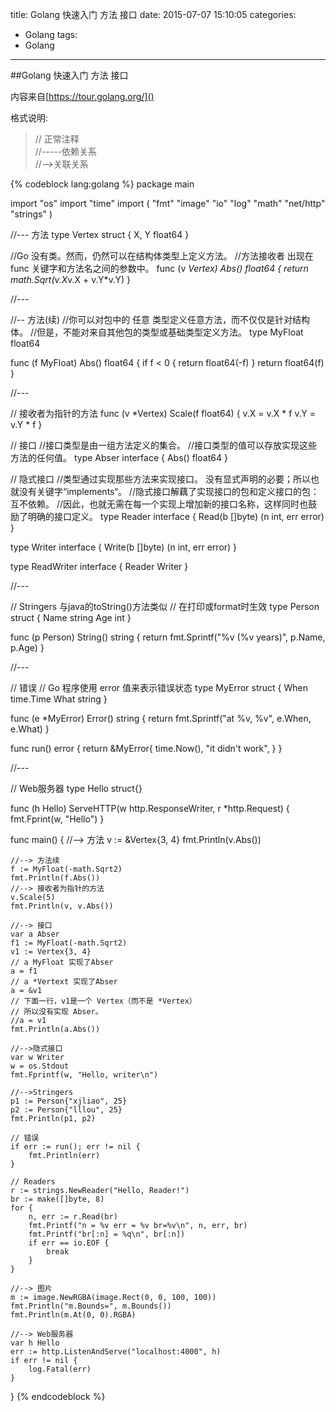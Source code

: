 title: Golang 快速入门 方法 接口
date: 2015-07-07 15:10:05
categories:
- Golang
tags:
- Golang

---

##Golang 快速入门 方法 接口

内容来自[https://tour.golang.org/]()

格式说明:
>// 正常注释  
//-----依赖关系  
//-->关联关系  

{% codeblock lang:golang %}
package main

import "os"
import "time"
import (
	"fmt"
	"image"
	"io"
	"log"
	"math"
	"net/http"
	"strings"
)

//--- 方法
type Vertex struct {
	X, Y float64
}

//Go 没有类。然而，仍然可以在结构体类型上定义方法。
//方法接收者 出现在 func 关键字和方法名之间的参数中。
func (v *Vertex) Abs() float64 {
	return math.Sqrt(v.X*v.X + v.Y*v.Y)
}

//---

//-- 方法(续)
//你可以对包中的 任意 类型定义任意方法，而不仅仅是针对结构体。
//但是，不能对来自其他包的类型或基础类型定义方法。
type MyFloat float64

func (f MyFloat) Abs() float64 {
	if f < 0 {
		return float64(-f)
	}
	return float64(f)
}

//---

// 接收者为指针的方法
func (v *Vertex) Scale(f float64) {
	v.X = v.X * f
	v.Y = v.Y * f
}

// 接口
//接口类型是由一组方法定义的集合。
//接口类型的值可以存放实现这些方法的任何值。
type Abser interface {
	Abs() float64
}

// 隐式接口
//类型通过实现那些方法来实现接口。 没有显式声明的必要；所以也就没有关键字“implements“。
//隐式接口解藕了实现接口的包和定义接口的包：互不依赖。
//因此，也就无需在每一个实现上增加新的接口名称，这样同时也鼓励了明确的接口定义。
type Reader interface {
	Read(b []byte) (n int, err error)
}

type Writer interface {
	Write(b []byte) (n int, err error)
}

type ReadWriter interface {
	Reader
	Writer
}

//---

// Stringers 与java的toString()方法类似
// 在打印或format时生效
type Person struct {
	Name string
	Age  int
}

func (p Person) String() string {
	return fmt.Sprintf("%v (%v years)", p.Name, p.Age)
}

//---

// 错误
// Go 程序使用 error 值来表示错误状态
type MyError struct {
	When time.Time
	What string
}

func (e *MyError) Error() string {
	return fmt.Sprintf("at %v, %v", e.When, e.What)
}

func run() error {
	return &MyError{
		time.Now(),
		"it didn't work",
	}
}

//---

// Web服务器
type Hello struct{}

func (h Hello) ServeHTTP(w http.ResponseWriter, r *http.Request) {
	fmt.Fprint(w, "Hello")
}

func main() {
	//--> 方法
	v := &Vertex{3, 4}
	fmt.Println(v.Abs())

	//--> 方法续
	f := MyFloat(-math.Sqrt2)
	fmt.Println(f.Abs())
	//--> 接收者为指针的方法
	v.Scale(5)
	fmt.Println(v, v.Abs())

	//--> 接口
	var a Abser
	f1 := MyFloat(-math.Sqrt2)
	v1 := Vertex{3, 4}
	// a MyFloat 实现了Abser
	a = f1
	// a *Vertext 实现了Abser
	a = &v1
	// 下面一行，v1是一个 Vertex（而不是 *Vertex）
	// 所以没有实现 Abser。
	//a = v1
	fmt.Println(a.Abs())

	//-->隐式接口
	var w Writer
	w = os.Stdout
	fmt.Fprintf(w, "Hello, writer\n")

	//-->Stringers
	p1 := Person{"xjliao", 25}
	p2 := Person{"lllou", 25}
	fmt.Println(p1, p2)

	// 错误
	if err := run(); err != nil {
		fmt.Println(err)
	}

	// Readers
	r := strings.NewReader("Hello, Reader!")
	br := make([]byte, 8)
	for {
		n, err := r.Read(br)
		fmt.Printf("n = %v err = %v br=%v\n", n, err, br)
		fmt.Printf("br[:n] = %q\n", br[:n])
		if err == io.EOF {
			break
		}
	}

	//--> 图片
	m := image.NewRGBA(image.Rect(0, 0, 100, 100))
	fmt.Println("m.Bounds=", m.Bounds())
	fmt.Println(m.At(0, 0).RGBA)

	//--> Web服务器
	var h Hello
	err := http.ListenAndServe("localhost:4000", h)
	if err != nil {
		log.Fatal(err)
	}

}
{% endcodeblock %}